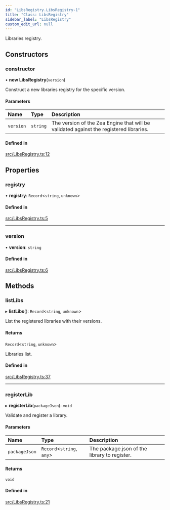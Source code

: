 ```yaml
---
id: "LibsRegistry.LibsRegistry-1"
title: "Class: LibsRegistry"
sidebar_label: "LibsRegistry"
custom_edit_url: null
---
```




Libraries registry.

## Constructors

### constructor

• **new LibsRegistry**(`version`)

Construct a new libraries registry for the specific version.

#### Parameters

| Name | Type | Description |
| :------ | :------ | :------ |
| `version` | `string` | The version of the Zea Engine that will be validated against the registered libraries. |

#### Defined in

[src/LibsRegistry.ts:12](https://github.com/ZeaInc/zea-engine/blob/716e8606e/src/LibsRegistry.ts#L12)

## Properties

### registry

• **registry**: `Record`<`string`, `unknown`\>

#### Defined in

[src/LibsRegistry.ts:5](https://github.com/ZeaInc/zea-engine/blob/716e8606e/src/LibsRegistry.ts#L5)

___

### version

• **version**: `string`

#### Defined in

[src/LibsRegistry.ts:6](https://github.com/ZeaInc/zea-engine/blob/716e8606e/src/LibsRegistry.ts#L6)

## Methods

### listLibs

▸ **listLibs**(): `Record`<`string`, `unknown`\>

List the registered libraries with their versions.

#### Returns

`Record`<`string`, `unknown`\>

Libraries list.

#### Defined in

[src/LibsRegistry.ts:37](https://github.com/ZeaInc/zea-engine/blob/716e8606e/src/LibsRegistry.ts#L37)

___

### registerLib

▸ **registerLib**(`packageJson`): `void`

Validate and register a library.

#### Parameters

| Name | Type | Description |
| :------ | :------ | :------ |
| `packageJson` | `Record`<`string`, `any`\> | The package.json of the library to register. |

#### Returns

`void`

#### Defined in

[src/LibsRegistry.ts:21](https://github.com/ZeaInc/zea-engine/blob/716e8606e/src/LibsRegistry.ts#L21)

